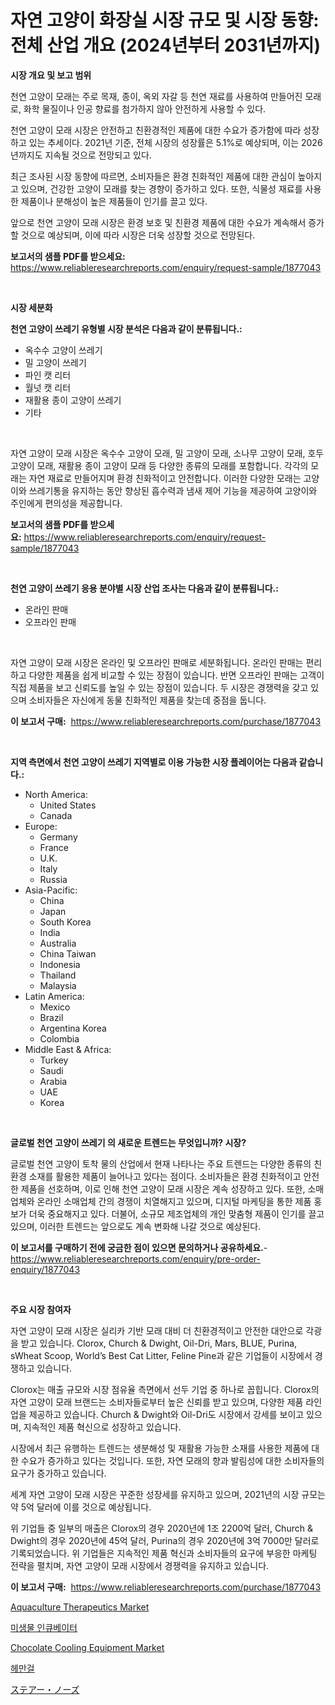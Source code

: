 <p><h1>자연 고양이 화장실 시장 규모 및 시장 동향: 전체 산업 개요 (2024년부터 2031년까지)</h1></p><p><strong>시장 개요 및 보고 범위</strong></p>
<p><p>천연 고양이 모래는 주로 목재, 종이, 옥외 자갈 등 천연 재료를 사용하여 만들어진 모래로, 화학 물질이나 인공 향료를 첨가하지 않아 안전하게 사용할 수 있다. </p><p>천연 고양이 모래 시장은 안전하고 친환경적인 제품에 대한 수요가 증가함에 따라 성장하고 있는 추세이다. 2021년 기준, 전체 시장의 성장률은 5.1%로 예상되며, 이는 2026년까지도 지속될 것으로 전망되고 있다. </p><p>최근 조사된 시장 동향에 따르면, 소비자들은 환경 친화적인 제품에 대한 관심이 높아지고 있으며, 건강한 고양이 모래를 찾는 경향이 증가하고 있다. 또한, 식물성 재료를 사용한 제품이나 분해성이 높은 제품들이 인기를 끌고 있다. </p><p>앞으로 천연 고양이 모래 시장은 환경 보호 및 친환경 제품에 대한 수요가 계속해서 증가할 것으로 예상되며, 이에 따라 시장은 더욱 성장할 것으로 전망된다.</p></p>
<p><strong>보고서의 샘플 PDF를 받으세요:</strong> <a href="https://www.reliableresearchreports.com/enquiry/request-sample/1877043">https://www.reliableresearchreports.com/enquiry/request-sample/1877043</a></p>
<p>&nbsp;</p>
<p><strong>시장 세분화</strong></p>
<p><strong>천연 고양이 쓰레기 유형별 시장 분석은 다음과 같이 분류됩니다.:</strong></p>
<p><ul><li>옥수수 고양이 쓰레기</li><li>밀 고양이 쓰레기</li><li>파인 캣 리터</li><li>월넛 캣 리터</li><li>재활용 종이 고양이 쓰레기</li><li>기타</li></ul></p>
<p>&nbsp;</p>
<p><p>자연 고양이 모래 시장은 옥수수 고양이 모래, 밀 고양이 모래, 소나무 고양이 모래, 호두 고양이 모래, 재활용 종이 고양이 모래 등 다양한 종류의 모래를 포함합니다. 각각의 모래는 자연 재료로 만들어지며 환경 친화적이고 안전합니다. 이러한 다양한 모래는 고양이와 쓰레기통을 유지하는 동안 향상된 흡수력과 냄새 제어 기능을 제공하여 고양이와 주인에게 편의성을 제공합니다.</p></p>
<p><strong>보고서의 샘플 PDF를 받으세요:</strong>&nbsp;<a href="https://www.reliableresearchreports.com/enquiry/request-sample/1877043">https://www.reliableresearchreports.com/enquiry/request-sample/1877043</a></p>
<p>&nbsp;</p>
<p><strong> 천연 고양이 쓰레기 응용 분야별 시장 산업 조사는 다음과 같이 분류됩니다.:</strong></p>
<p><ul><li>온라인 판매</li><li>오프라인 판매</li></ul></p>
<p>&nbsp;</p>
<p><p>자연 고양이 모래 시장은 온라인 및 오프라인 판매로 세분화됩니다. 온라인 판매는 편리하고 다양한 제품을 쉽게 비교할 수 있는 장점이 있습니다. 반면 오프라인 판매는 고객이 직접 제품을 보고 신뢰도를 높일 수 있는 장점이 있습니다. 두 시장은 경쟁력을 갖고 있으며 소비자들은 자신에게 동물 친화적인 제품을 찾는데 중점을 둡니다.</p></p>
<p><strong>이 보고서 구매:</strong>&nbsp; <a href="https://www.reliableresearchreports.com/purchase/1877043">https://www.reliableresearchreports.com/purchase/1877043</a></p>
<p>&nbsp;</p>
<p><strong>지역 측면에서 천연 고양이 쓰레기 지역별로 이용 가능한 시장 플레이어는 다음과 같습니다.:</strong></p>
<p><ul>
    <li>
        North America:
        <ul>
            <li>United States</li>
            <li>Canada</li>
        </ul>
    </li>
    <li>
        Europe:
        <ul>
            <li>Germany</li>
            <li>France</li>
            <li>U.K.</li>
            <li>Italy</li>
            <li>Russia</li>
        </ul>
    </li>
    <li>
        Asia-Pacific:
        <ul>
            <li>China</li>
            <li>Japan</li>
            <li>South Korea</li>
            <li>India</li>
            <li>Australia</li>
            <li>China Taiwan</li>
            <li>Indonesia</li>
            <li>Thailand</li>
            <li>Malaysia</li>
        </ul>
    </li>
    <li>
        Latin America:
        <ul>
            <li>Mexico</li>
            <li>Brazil</li>
            <li>Argentina Korea</li>
            <li>Colombia</li>
        </ul>
    </li>
    <li>
        Middle East & Africa:
        <ul>
            <li>Turkey</li>
            <li>Saudi</li>
            <li>Arabia</li>
            <li>UAE</li>
            <li>Korea</li>
        </ul>
    </li>
    </ul></p>
<p>&nbsp;</p>
<p><strong>글로벌 천연 고양이 쓰레기 의 새로운 트렌드는 무엇입니까? 시장?</strong></p>
<p><p>글로벌 천연 고양이 토착 물의 산업에서 현재 나타나는 주요 트렌드는 다양한 종류의 친환경 소재를 활용한 제품이 늘어나고 있다는 점이다. 소비자들은 환경 친화적이고 안전한 제품을 선호하며, 이로 인해 천연 고양이 모래 시장은 계속 성장하고 있다. 또한, 소매업체와 온라인 소매업체 간의 경쟁이 치열해지고 있으며, 디지털 마케팅을 통한 제품 홍보가 더욱 중요해지고 있다. 더불어, 소규모 제조업체의 개인 맞춤형 제품이 인기를 끌고 있으며, 이러한 트렌드는 앞으로도 계속 변화해 나갈 것으로 예상된다.</p></p>
<p><strong>이 보고서를 구매하기 전에 궁금한 점이 있으면 문의하거나 공유하세요.</strong>- <a href="https://www.reliableresearchreports.com/enquiry/pre-order-enquiry/1877043">https://www.reliableresearchreports.com/enquiry/pre-order-enquiry/1877043</a></p>
<p>&nbsp;</p>
<p><strong>주요 시장 참여자</strong></p>
<p><p>자연 고양이 모래 시장은 실리카 기반 모래 대비 더 친환경적이고 안전한 대안으로 각광을 받고 있습니다. Clorox, Church & Dwight, Oil-Dri, Mars, BLUE, Purina, sWheat Scoop, World’s Best Cat Litter, Feline Pine과 같은 기업들이 시장에서 경쟁하고 있습니다.</p><p>Clorox는 매출 규모와 시장 점유율 측면에서 선두 기업 중 하나로 꼽힙니다. Clorox의 자연 고양이 모래 브랜드는 소비자들로부터 높은 신뢰를 받고 있으며, 다양한 제품 라인업을 제공하고 있습니다. Church & Dwight와 Oil-Dri도 시장에서 강세를 보이고 있으며, 지속적인 제품 혁신으로 성장하고 있습니다.</p><p>시장에서 최근 유행하는 트렌드는 생분해성 및 재활용 가능한 소재를 사용한 제품에 대한 수요가 증가하고 있다는 것입니다. 또한, 자연 모래의 향과 발림성에 대한 소비자들의 요구가 증가하고 있습니다.</p><p>세계 자연 고양이 모래 시장은 꾸준한 성장세를 유지하고 있으며, 2021년의 시장 규모는 약 5억 달러에 이를 것으로 예상됩니다.</p><p>위 기업들 중 일부의 매출은 Clorox의 경우 2020년에 1조 2200억 달러, Church & Dwight의 경우 2020년에 45억 달러, Purina의 경우 2020년에 3억 7000만 달러로 기록되었습니다. 위 기업들은 지속적인 제품 혁신과 소비자들의 요구에 부응한 마케팅 전략을 펼치며, 자연 고양이 모래 시장에서 경쟁력을 유지하고 있습니다.</p></p>
<p><strong>이 보고서 구매:</strong>&nbsp;&nbsp;<a href="https://www.reliableresearchreports.com/purchase/1877043">https://www.reliableresearchreports.com/purchase/1877043</a></p>
<p><p><a href="https://lydian-appliance-61d.notion.site/Aquaculture-Therapeutics-Market-Furnish-Information-about-Market-Size-Market-Share-Market-Dynamics-ef2d4c381c9e4216a1b10ae1e95aacf6">Aquaculture Therapeutics Market</a></p><p><a href="https://github.com/bunxhcci35271755/Market-Research-Report-List-1/blob/main/28848902940.md">미생물 인큐베이터</a></p><p><a href="https://issuu.com/reportprime-2/docs/chocolate-cooling-equipment-market-size-2030.pptx">Chocolate Cooling Equipment Market</a></p><p><a href="https://medium.com/@joespinka88967/%ED%97%A4%EB%A7%8C%EC%A0%A4-%EC%8B%9C%EC%9E%A5-%EB%8F%99%ED%96%A5-%EB%B0%8F-%EC%8B%9C%EC%9E%A5-%EB%B6%84%EC%84%9D%EC%9D%80-2024-2031%EB%85%84%EA%B9%8C%EC%A7%80-%EC%98%88%EC%B8%A1%EB%90%A9%EB%8B%88%EB%8B%A4-3c66360e1c05">헤만걸</a></p><p><a href="https://medium.com/@vedakuvlis2023/%E9%9A%8E%E6%AE%B5%E3%81%AE%E3%83%8E%E3%83%BC%E3%82%B8%E3%83%B3%E3%82%B0%E5%B8%82%E5%A0%B4%E3%81%AE%E8%A6%8F%E6%A8%A1%E3%81%A8%E5%B8%82%E5%A0%B4%E3%81%AE%E3%83%88%E3%83%AC%E3%83%B3%E3%83%89-%E5%AE%8C%E5%85%A8%E3%81%AA%E6%A5%AD%E7%95%8C%E6%A6%82%E8%A6%81-2024%E5%B9%B4%E3%81%8B%E3%82%892031%E5%B9%B4-7337e7fa5a41">ステアー・ノーズ</a></p></p>
